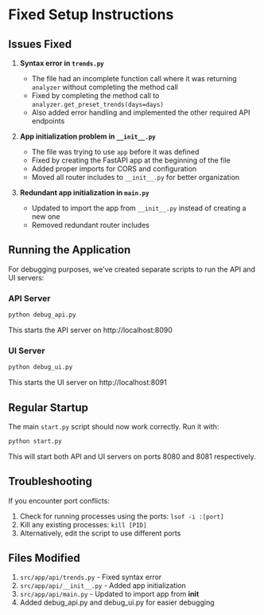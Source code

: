 # Fixed Setup Instructions

## Issues Fixed

1. **Syntax error in `trends.py`**
   - The file had an incomplete function call where it was returning `analyzer` without completing the method call
   - Fixed by completing the method call to `analyzer.get_preset_trends(days=days)`
   - Also added error handling and implemented the other required API endpoints

2. **App initialization problem in `__init__.py`**
   - The file was trying to use `app` before it was defined
   - Fixed by creating the FastAPI app at the beginning of the file
   - Added proper imports for CORS and configuration
   - Moved all router includes to `__init__.py` for better organization

3. **Redundant app initialization in `main.py`**
   - Updated to import the app from `__init__.py` instead of creating a new one
   - Removed redundant router includes

## Running the Application

For debugging purposes, we've created separate scripts to run the API and UI servers:

### API Server

```bash
python debug_api.py
```

This starts the API server on http://localhost:8090

### UI Server

```bash
python debug_ui.py
```

This starts the UI server on http://localhost:8091

## Regular Startup

The main `start.py` script should now work correctly. Run it with:

```bash
python start.py
```

This will start both API and UI servers on ports 8080 and 8081 respectively.

## Troubleshooting

If you encounter port conflicts:
1. Check for running processes using the ports: `lsof -i :[port]`
2. Kill any existing processes: `kill [PID]`
3. Alternatively, edit the script to use different ports

## Files Modified

1. `src/app/api/trends.py` - Fixed syntax error
2. `src/app/api/__init__.py` - Added app initialization
3. `src/app/api/main.py` - Updated to import app from __init__
4. Added debug_api.py and debug_ui.py for easier debugging 